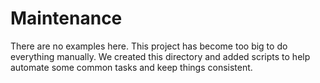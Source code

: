 # Maintenance

There are no examples here. This project has become too big to do everything manually. We created this directory and added scripts to help automate some common tasks and keep things consistent.
